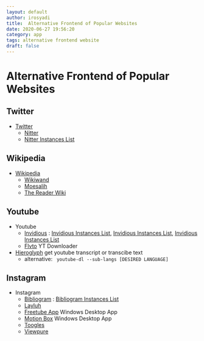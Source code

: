 ```yaml
---
layout: default
author: irosyadi
title:  Alternative Frontend of Popular Websites
date: 2020-06-27 19:56:20
category: app
tags: alternative frontend website
draft: false
---
```


# Alternative Frontend of Popular Websites

## Twitter
- [Twitter](https://twitter.com/)
  - [Nitter](https://nitter.net/)
  - [Nitter Instances List](https://github.com/zedeus/nitter/wiki/Instances)

## Wikipedia
- [Wikipedia](https://www.wikipedia.org/)
  - [Wikiwand](https://www.wikiwand.com/)
  - [Moesalih](https://wikipedia.moesalih.com/)
  - [The Reader Wiki](https://thereaderwiki.com/en/)

## Youtube
- Youtube
  - [Invidious](https://invidio.us/) : [Invidious Instances List](https://instances.invidio.us/), [Invidious Instances List](https://github.com/iv-org/invidious/wiki/Invidious-Instances), [Invidious Instances List](https://github.com/iv-org/documentation/blob/master/Invidious-Instances.md)
  - [Flvto](https://flvto.video/) YT Downloader
- [Hieroglyph](https://hierogly.ph/) get youtube transcript or transcibe text
    - alternative: ` youtube-dl --sub-langs [DESIRED LANGUAGE]`

## Instagram
- Instagram
  - [Bibliogram](https://bibliogram.art/) : [Bibliogram Instances List](https://git.sr.ht/~cadence/bibliogram-docs/tree/master/docs/Instances.md)
  - [Layluh](https://www.layluh.com/)
  - [Freetube App](https://freetubeapp.io) Windows Desktop App
  - [Motion Box](https://www.viewpure.com/) Windows Desktop App
  - [Toogles](https://toogl.es/)
  - [Viewpure](https://www.viewpure.com/)